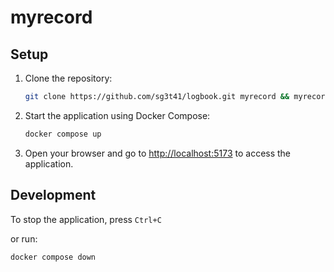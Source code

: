 # myrecord

## Setup

1. Clone the repository:

   ```bash
   git clone https://github.com/sg3t41/logbook.git myrecord && myrecord
   ```

2. Start the application using Docker Compose:

   ```bash
   docker compose up
   ```

3. Open your browser and go to [http://localhost:5173](http://localhost:5173) to access the application.

## Development

To stop the application, press `Ctrl+C`

or run:

```bash
docker compose down
```
